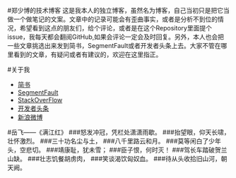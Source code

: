 #郑少博的技术博客
这是我本人的独立博客，虽然名为博客，自己当初只是把它当做一个做笔记的文案。文章中的记录可能会有歪曲事实，或者是分析不到位的情况，希望看到这点的朋友们，给个评论，或者是在这个Repository里面提个issue，我每天都会翻阅GitHub,如果会评论一定会及时回复。另外，本人也会把一些文章挑选出来发到简书，SegmentFault或者开发者头条上去。大家不管在哪里看到的文章，有疑问或者有建议的，欢迎在这里指正。

#关于我
* [简书](http://www.jianshu.com/users/a0be12563346/latest_articles)
* [SegmentFault](http://segmentfault.com/u/shaobo)
* [StackOverFlow](http://stackoverflow/serazheng)
* [开发者头条](http://toutiao.io/u/169245/subjects)
* [新浪微博](http://weibo.com/shaobozheng?is_all=1)


#岳飞——《满江红》
###怒发冲冠，凭栏处潇潇雨歇。
###抬望眼，仰天长啸，壮怀激烈。
###三十功名尘与土，
###八千里路云和月。
###莫等闲白了少年头，空悲切。
###靖康耻，犹未雪；
###臣子恨，何时灭！
###驾长车踏破贺兰山缺。
###壮志饥餐胡虏肉，
###笑谈渴饮匈奴血。
###待从头收拾旧山河，朝天阙。
